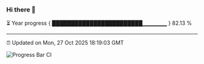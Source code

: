 ### Hi there 👋

⏳ Year progress { ████████████████████████▁▁▁▁▁▁ } 82.13 %

---

⏰ Updated on Mon, 27 Oct 2025 18:19:03 GMT

![Progress Bar CI](https://github.com/code-lakshay/GitHub-Actions-Demo/workflows/Progress%20Bar%20CI/badge.svg)
